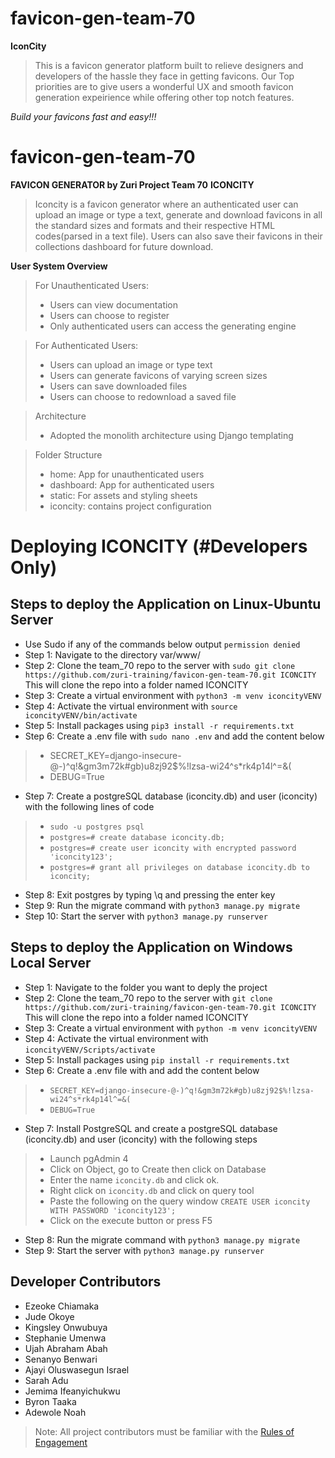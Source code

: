 # favicon-gen-team-70

**IconCity**
>This is a favicon generator platform built to relieve designers and developers of the hassle they face in getting favicons.
Our Top priorities are to give users a wonderful UX and smooth favicon generation expeirience while offering other top notch features.

*Build your favicons fast and easy!!!*
# favicon-gen-team-70
**FAVICON GENERATOR by Zuri Project Team 70**
**ICONCITY**
>Iconcity is a favicon generator where an authenticated user can upload an image or type a text, generate and download favicons in all the standard sizes and formats and their respective HTML codes(parsed in a text file). Users can also save their favicons in their collections dashboard for future download.

**User System Overview**
>For Unauthenticated Users:
>- Users can view documentation
>- Users can choose to register
>- Only authenticated users can access the generating engine

>For Authenticated Users:
>- Users can upload an image or type text
>- Users can generate favicons of varying screen sizes
>- Users can save downloaded files
>- Users can choose to redownload a saved file

>Architecture
>- Adopted the monolith architecture using Django templating

>Folder Structure
>- home: App for unauthenticated users
>- dashboard: App for authenticated users
>- static: For assets and styling sheets
>- iconcity: contains project configuration

# Deploying ICONCITY (#Developers Only)
## Steps to deploy the Application on Linux-Ubuntu Server
- Use Sudo if any of the commands below output `permission denied`
- Step 1: Navigate to the directory var/www/
- Step 2: Clone the team_70 repo to the server with `sudo git clone https://github.com/zuri-training/favicon-gen-team-70.git ICONCITY` This will clone the repo into a folder named ICONCITY
- Step 3: Create a virtual environment with `python3 -m venv iconcityVENV`
- Step 4: Activate the virtual environment with `source iconcityVENV/bin/activate`
- Step 5: Install packages using `pip3 install -r requirements.txt`
- Step 6: Create a .env file with `sudo nano .env` and add the content below
>-    SECRET_KEY=django-insecure-@-)^q!&gm3m72k#gb)u8zj92$%!lzsa-wi24^s*rk4p14l^=&(
>-    DEBUG=True
- Step 7: Create a postgreSQL database (iconcity.db) and user (iconcity) with the following lines of code
>- `sudo -u postgres psql`
>- `postgres=# create database iconcity.db;`
>- `postgres=# create user iconcity with encrypted password 'iconcity123';`
>- `postgres=# grant all privileges on database iconcity.db to iconcity;`
- Step 8: Exit postgres by typing \q and pressing the enter key
- Step 9: Run the migrate command with `python3 manage.py migrate`
- Step 10: Start the server with `python3 manage.py runserver`

## Steps to deploy the Application on Windows Local Server
- Step 1: Navigate to the folder you want to deply the project
- Step 2: Clone the team_70 repo to the server with `git clone https://github.com/zuri-training/favicon-gen-team-70.git ICONCITY` This will clone the repo into a folder named ICONCITY
- Step 3: Create a virtual environment with `python -m venv iconcityVENV`
- Step 4: Activate the virtual environment with `iconcityVENV/Scripts/activate`
- Step 5: Install packages using `pip install -r requirements.txt`
- Step 6: Create a .env file with and add the content below
>-    `SECRET_KEY=django-insecure-@-)^q!&gm3m72k#gb)u8zj92$%!lzsa-wi24^s*rk4p14l^=&(`
>-    `DEBUG=True`
- Step 7: Install PostgreSQL and create a postgreSQL database (iconcity.db) and user (iconcity) with the following steps
>- Launch pgAdmin 4 
>- Click on Object, go to Create then click on Database
>- Enter the name `iconcity.db` and click ok.
>- Right click on `iconcity.db` and click on query tool
>- Paste the following on the query window `CREATE USER iconcity WITH PASSWORD 'iconcity123';`
>- Click on the execute button or press F5
- Step 8: Run the migrate command with `python3 manage.py migrate`
- Step 9: Start the server with `python3 manage.py runserver`

## Developer Contributors
- Ezeoke Chiamaka
- Jude Okoye
- Kingsley Onwubuya
- Stephanie Umenwa
- Ujah Abraham Abah
- Senanyo Benwari
- Ajayi Oluswasegun Israel
- Sarah Adu
- Jemima Ifeanyichukwu
- Byron Taaka
- Adewole Noah



>Note: All project contributors must be familiar with the [Rules of Engagement](https://docs.google.com/document/d/1D9N1TRe5wGy6t3cCa-JtPIFo-S4-cVjq1lsBvtaXHqo/edit?usp=sharing)
